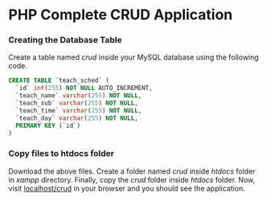 # PHP Complete CRUD Application

### ****Creating the Database Table****

Create a table named *crud* inside your MySQL database using the following code.

```sql
CREATE TABLE `teach_sched` (
  `id` int(255) NOT NULL AUTO_INCREMENT,
  `teach_name` varchar(255) NOT NULL,
  `teach_sub` varchar(255) NOT NULL,
  `teach_time` varchar(255) NOT NULL,
  `teach_day` varchar(255) NOT NULL,
  PRIMARY KEY (`id`)
)
```

### ****Copy files to htdocs folder****

Download the above files. Create a folder named *crud* inside *htdocs* folder in *xampp* directory. Finally, copy the *crud* folder inside *htdocs* folder. Now, visit [localhost/crud](http://localhost/crud) in your browser and you should see the application.
